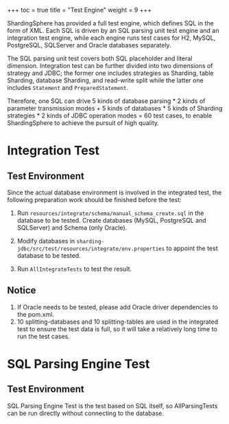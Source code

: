 +++
toc = true
title = "Test Engine"
weight = 9
+++

ShardingSphere has provided a full test engine, which defines SQL in the form of XML. 
Each SQL is driven by an SQL parsing unit test engine and an integration test engine, while each engine runs test cases for H2, MySQL, PostgreSQL, SQLServer and Oracle databases separately.

The SQL parsing unit test covers both SQL placeholder and literal dimension. 
Integration test can be further divided into two dimensions of strategy and JDBC; the former one includes strategies as Sharding, table Sharding, database Sharding, and read-write split while the latter one includes `Statement` and `PreparedStatement`.

Therefore, one SQL can drive 5 kinds of database parsing * 2 kinds of parameter transmission modes + 5 kinds of databases * 5 kinds of Sharding strategies * 2 kinds of JDBC operation modes = 60 test cases, to enable ShardingSphere to achieve the pursuit of high quality.

# Integration Test

## Test Environment

Since the actual database environment is involved in the integrated test, the following preparation work should be finished before the test:

1. Run `resources/integrate/schema/manual_schema_create.sql` in the database to be tested. Create databases (MySQL, PostgreSQL and SQLServer) and Schema (only Oracle).

1. Modify databases in `sharding-jdbc/src/test/resources/integrate/env.properties` to appoint the test database to be tested.

1. Run `AllIntegrateTests` to test the result.

## Notice

1. If Oracle needs to be tested, please add Oracle driver dependencies to the pom.xml.
1. 10 splitting-databases and 10 splitting-tables are used in the integrated test to ensure the test data is full, so it will take a relatively long time to run the test cases.

# SQL Parsing Engine Test

## Test Environment

SQL Parsing Engine Test is the test based on SQL itself, so AllParsingTests can be run directly without connecting to the database.
